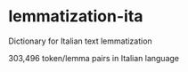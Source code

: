 # lemmatization-ita
Dictionary for Italian text lemmatization

303,496 token/lemma pairs in Italian language
